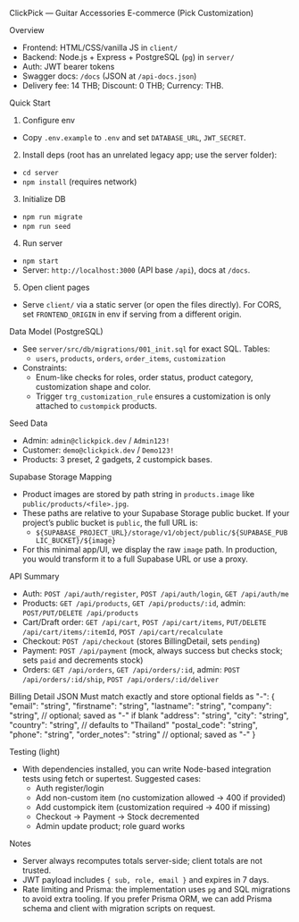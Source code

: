 ClickPick — Guitar Accessories E-commerce (Pick Customization)

Overview
- Frontend: HTML/CSS/vanilla JS in `client/`
- Backend: Node.js + Express + PostgreSQL (`pg`) in `server/`
- Auth: JWT bearer tokens
- Swagger docs: `/docs` (JSON at `/api-docs.json`)
- Delivery fee: 14 THB; Discount: 0 THB; Currency: THB.

Quick Start
1) Configure env
- Copy `.env.example` to `.env` and set `DATABASE_URL`, `JWT_SECRET`.

2) Install deps (root has an unrelated legacy app; use the server folder):
- `cd server`
- `npm install` (requires network)

3) Initialize DB
- `npm run migrate`
- `npm run seed`

4) Run server
- `npm start`
- Server: `http://localhost:3000` (API base `/api`), docs at `/docs`.

5) Open client pages
- Serve `client/` via a static server (or open the files directly). For CORS, set `FRONTEND_ORIGIN` in env if serving from a different origin.

Data Model (PostgreSQL)
- See `server/src/db/migrations/001_init.sql` for exact SQL. Tables:
  - `users`, `products`, `orders`, `order_items`, `customization`
- Constraints:
  - Enum-like checks for roles, order status, product category, customization shape and color.
  - Trigger `trg_customization_rule` ensures a customization is only attached to `custompick` products.

Seed Data
- Admin: `admin@clickpick.dev` / `Admin123!`
- Customer: `demo@clickpick.dev` / `Demo123!`
- Products: 3 preset, 2 gadgets, 2 custompick bases.

Supabase Storage Mapping
- Product images are stored by path string in `products.image` like `public/products/<file>.jpg`.
- These paths are relative to your Supabase Storage public bucket. If your project’s public bucket is `public`, the full URL is:
  - `${SUPABASE_PROJECT_URL}/storage/v1/object/public/${SUPABASE_PUBLIC_BUCKET}/${image}`
- For this minimal app/UI, we display the raw `image` path. In production, you would transform it to a full Supabase URL or use a proxy.

API Summary
- Auth: `POST /api/auth/register`, `POST /api/auth/login`, `GET /api/auth/me`
- Products: `GET /api/products`, `GET /api/products/:id`, admin: `POST/PUT/DELETE /api/products`
- Cart/Draft order: `GET /api/cart`, `POST /api/cart/items`, `PUT/DELETE /api/cart/items/:itemId`, `POST /api/cart/recalculate`
- Checkout: `POST /api/checkout` (stores BillingDetail, sets `pending`)
- Payment: `POST /api/payment` (mock, always success but checks stock; sets `paid` and decrements stock)
- Orders: `GET /api/orders`, `GET /api/orders/:id`, admin: `POST /api/orders/:id/ship`, `POST /api/orders/:id/deliver`

Billing Detail JSON
Must match exactly and store optional fields as "-":
{
  "email": "string",
  "firstname": "string",
  "lastname": "string",
  "company": "string",           // optional; saved as "-" if blank
  "address": "string",
  "city": "string",
  "country": "string",           // defaults to "Thailand"
  "postal_code": "string",
  "phone": "string",
  "order_notes": "string"        // optional; saved as "-"
}

Testing (light)
- With dependencies installed, you can write Node-based integration tests using fetch or supertest. Suggested cases:
  - Auth register/login
  - Add non-custom item (no customization allowed → 400 if provided)
  - Add custompick item (customization required → 400 if missing)
  - Checkout → Payment → Stock decremented
  - Admin update product; role guard works

Notes
- Server always recomputes totals server-side; client totals are not trusted.
- JWT payload includes `{ sub, role, email }` and expires in 7 days.
- Rate limiting and Prisma: the implementation uses `pg` and SQL migrations to avoid extra tooling. If you prefer Prisma ORM, we can add Prisma schema and client with migration scripts on request.

